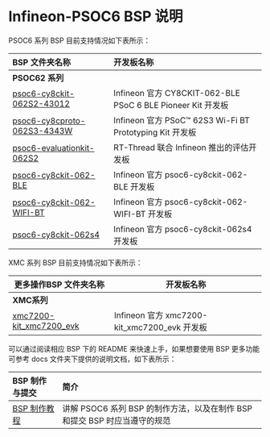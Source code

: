 # Infineon-PSOC6 BSP 说明

PSOC6 系列 BSP 目前支持情况如下表所示：

| **BSP 文件夹名称**                                         | **开发板名称**                                              |
| :--------------------------------------------------------- | :---------------------------------------------------------- |
| **PSOC62 系列**                                            |                                                             |
| [psoc6-cy8ckit-062S2-43012](psoc6-cy8ckit-062S2-43012)     | Infineon 官方 CY8CKIT-062-BLE PSoC 6 BLE Pioneer Kit 开发板 |
| [psoc6-cy8cproto-062S3-4343W](psoc6-cy8cproto-062S3-4343W) | Infineon 官方 PSoC™ 62S3 Wi-Fi BT Prototyping Kit 开发板    |
| [psoc6-evaluationkit-062S2](psoc6-evaluationkit-062S2)     | RT-Thread 联合 Infineon 推出的评估开发板                    |
| [psoc6-cy8ckit-062-BLE](psoc6-cy8ckit-062-BLE)             | Infineon 官方 psoc6-cy8ckit-062-BLE 开发板                  |
| [psoc6-cy8ckit-062-WIFI-BT](psoc6-cy8ckit-062-WIFI-BT)     | Infineon 官方 psoc6-cy8ckit-062-WIFI-BT 开发板              |
| [psoc6-cy8ckit-062s4](psoc6-cy8ckit-062s4)                 | Infineon 官方 psoc6-cy8ckit-062s4 开发板                    |

XMC 系列 BSP 目前支持情况如下表所示：

| 更多操作**BSP 文件夹名称**                         | **开发板名称**                               |
| -------------------------------------------------- | -------------------------------------------- |
| **XMC系列**                                        |                                              |
| [xmc7200-kit_xmc7200_evk](xmc7200-kit_xmc7200_evk) | Infineon 官方 xmc7200-kit_xmc7200_evk 开发板 |



可以通过阅读相应 BSP 下的 README 来快速上手，如果想要使用 BSP 更多功能可参考 docs 文件夹下提供的说明文档，如下表所示：

| **BSP 制作与提交**                           | **简介**                                                     |
| :------------------------------------------- | :----------------------------------------------------------- |
| [BSP 制作教程](docs/PSOC6系列BSP制作教程.md) | 讲解 PSOC6 系列 BSP 的制作方法，以及在制作 BSP 和提交 BSP 时应当遵守的规范 |